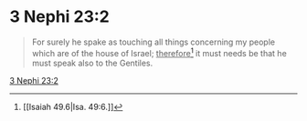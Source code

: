 # 3 Nephi 23:2

> For surely he spake as touching all things concerning my people which are of the house of Israel; <u>therefore</u>[^a] it must needs be that he must speak also to the Gentiles.

[3 Nephi 23:2](https://www.churchofjesuschrist.org/study/scriptures/bofm/3-ne/23?lang=eng&id=p2#p2)


[^a]: [[Isaiah 49.6|Isa. 49:6.]]
